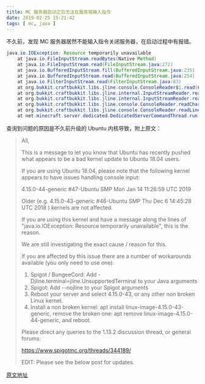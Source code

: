 ```yaml
---
title: MC 服务器启动之后无法在服务端输入指令
date: 2019-02-25 15:21:42
tags: [ mc, java ]
---
```




不久前，发现 MC 服务器居然不能输入指令关闭服务器，在启动过程中有报错。

```java
java.io.IOException: Resource temporarily unavailable
	at java.io.FileInputStream.readBytes(Native Method)
	at java.io.FileInputStream.read(FileInputStream.java:272)
	at java.io.BufferedInputStream.fill(BufferedInputStream.java:235)
	at java.io.BufferedInputStream.read(BufferedInputStream.java:254)
	at java.io.FilterInputStream.read(FilterInputStream.java:83)
	at org.bukkit.craftbukkit.libs.jline.console.ConsoleReader$1.read(ConsoleReader.java:167)
	at org.bukkit.craftbukkit.libs.jline.internal.InputStreamReader.read(InputStreamReader.java:267)
	at org.bukkit.craftbukkit.libs.jline.internal.InputStreamReader.read(InputStreamReader.java:204)
	at org.bukkit.craftbukkit.libs.jline.console.ConsoleReader.readCharacter(ConsoleReader.java:995)
	at org.bukkit.craftbukkit.libs.jline.console.ConsoleReader.readLine(ConsoleReader.java:1167)
	at net.minecraft.server.dedicated.DedicatedServerCommandThread.run(DedicatedServerCommandThread.java:38)
```

查询到问题的原因是不久前升级的 Ubuntu 内核导致，附上原文：

>All,
>
>This is a message to let you know that Ubuntu has recently pushed what appears to be a bad kernel update to Ubuntu 18.04 users.
>
>If you are using Ubuntu 18.04, please note that the following kernel appears to have issues handling console input: 
>
>4.15.0-44-generic #47-Ubuntu SMP Mon Jan 14 11:26:59 UTC 2019 
>
>Older (e.g.  4.15.0-43-generic #46-Ubuntu SMP Thu Dec 6 14:45:28 UTC 2018 ) kernels are not affected.
>
>If you are using this kernel and have a message along the lines of "java.io.IOException: Resource temporarily unavailable", this is the reason.
>
> We are still investigating the exact cause / reason for this.
>
>
>
>If you are affected by this issue there are a number of workarounds available (you only need to use one).
>
>1. Spigot / BungeeCord: Add -Djline.terminal=jline.UnsupportedTerminal to your Java arguments
>2. Spigot: Add --nojline to your Spigot arguments
>3. Reboot your server and select 4.15.0-43, or any other non broken Linux kernel.
>4. Install a non broken kernel: apt install linux-image-4.15.0-43-generic, remove the broken one: apt remove linux-image-4.15.0-44-generic, and reboot.
>
>Please direct any queries to the 1.13.2 discussion thread, or general forums:
>
>
>
>https://www.spigotmc.org/threads/344189/
>
>
>
>EDIT: Please see the below post for updates.



[原文地址](https://www.spigotmc.org/threads/ubuntu-18-04-bad-kernel-update.357871/)